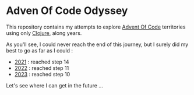 # Adven Of Code Odyssey

This repository contains my attempts to explore [Advent Of Code](https://www.google.com/url?sa=t&source=web&rct=j&opi=89978449&url=https://adventofcode.com/&ved=2ahUKEwjrh9KT7_SJAxX_VaQEHXXmMMsQFnoECA0QAQ&usg=AOvVaw138UV6iz1Rf6pf0emkAIkK) territories using only [Clojure](https://www.google.com/url?sa=t&source=web&rct=j&opi=89978449&url=https://clojure.org/&ved=2ahUKEwiH3Mah7_SJAxWqBfsDHXpiPFkQFnoECBUQAQ&usg=AOvVaw30WiVQ_ZOUKQas21x2zHPX), along years.

As you'll see, I could never reach the end of this journey, but I surely did my best to go as far as I could :

- [2021](./2021/) : reached step 14
- [2022](./2022/) : reached step 11
- [2023](./2023/) : reached step 10

Let's see where I can get in the future ...